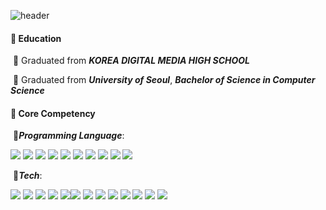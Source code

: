 ![header](https://capsule-render.vercel.app/api?type=slice&color=4C8ADE&height=150&section=header&text=Insu%20Park&fontSize=60)



#### :pushpin: Education

​	:school: Graduated from ***KOREA DIGITAL MEDIA HIGH SCHOOL***

​	:school: Graduated from ***University of Seoul***, ***Bachelor of Science in Computer Science***  



#### :pushpin: Core Competency

​	 :wrench: ​***Programming Language***:

​			<img src="https://img.shields.io/badge/C-A8B9CC?style=flat-square&logo=C&logoColor=white"/> <img src="https://img.shields.io/badge/C%2B%2B-00599C?style=flat-square&logo=c%2B%2B&logoColor=white"/> <img src="https://img.shields.io/badge/C%20Sharp-239120?style=flat-square&logo=c sharp&logoColor=white"/> <img src="https://img.shields.io/badge/Go-00ADD8?style=flat-square&logo=go&logoColor=white"/> <img src="https://img.shields.io/badge/html5-E34F26?style=flat-square&logo=html5&logoColor=white"/> <img src="https://img.shields.io/badge/Java-007396?style=flat-square&logo=java&logoColor=white"/> <img src="https://img.shields.io/badge/Javascript-F7DF1E?style=flat-square&logo=javascript&logoColor=white"/> <img src="https://img.shields.io/badge/Markdown-000000?style=flat-square&logo=Markdown&logoColor=white"/> <img src="https://img.shields.io/badge/PHP-777BB4?style=flat-square&logo=php&logoColor=white"/> <img src="https://img.shields.io/badge/Python-3766AB?style=flat-square&logo=Python&logoColor=white"/>  



​	 :wrench:***Tech***:

​			<img src="https://img.shields.io/badge/Amazon AWS-232F3E?style=flat-square&logo=Amazon AWS&logoColor=white"/> <img src="https://img.shields.io/badge/Google Cloud-4285F4?style=flat-square&logo=Google Cloud&logoColor=white"/> <img src="https://img.shields.io/badge/Microsoft SQL Server-CC2927?style=flat-square&logo=Microsoft SQL Server&logoColor=white"/> <img src="https://img.shields.io/badge/MySQL-4479A1?style=flat-square&logo=MySQL&logoColor=white"/> <img src="https://img.shields.io/badge/Oracle-F80000?style=flat-square&logo=Oracle&logoColor=white"/>
​			<img src="https://img.shields.io/badge/pandas-150458?style=flat-square&logo=pandas&logoColor=white"/> <img src="https://img.shields.io/badge/scikit learn-F7931E?style=flat-square&logo=scikit-learn&logoColor=white"/> <img src="https://img.shields.io/badge/Selenium-43B02A?style=flat-square&logo=Selenium&logoColor=white"/> <img src="https://img.shields.io/badge/TensorFlow-FF6F00?style=flat-square&logo=TensorFlow&logoColor=white"/> <img src="https://img.shields.io/badge/CSS3-157286?style=flat-square&logo=CSS3&logoColor=white"/> <img src="https://img.shields.io/badge/Git-F05032?style=flat-square&logo=Git&logoColor=white"/> <img src="https://img.shields.io/badge/Node.js-339933?style=flat-square&logo=Node.js&logoColor=white"/> <img src="https://img.shields.io/badge/NPM-CB3837?style=flat-square&logo=NPM&logoColor=white"/>

